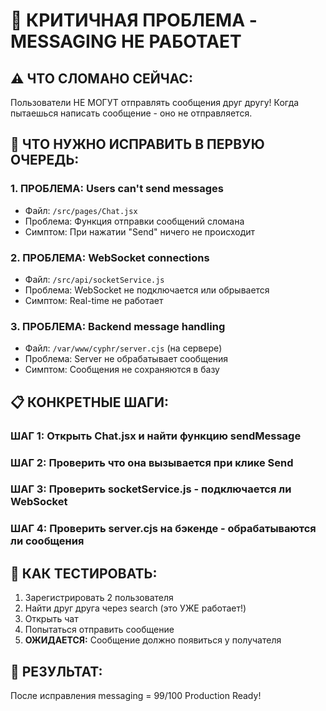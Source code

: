 # 🚨 КРИТИЧНАЯ ПРОБЛЕМА - MESSAGING НЕ РАБОТАЕТ

## ⚠️ **ЧТО СЛОМАНО СЕЙЧАС:**
Пользователи НЕ МОГУТ отправлять сообщения друг другу! Когда пытаешься написать сообщение - оно не отправляется.

## 🎯 **ЧТО НУЖНО ИСПРАВИТЬ В ПЕРВУЮ ОЧЕРЕДЬ:**

### **1. ПРОБЛЕМА: Users can't send messages**
- Файл: `/src/pages/Chat.jsx` 
- Проблема: Функция отправки сообщений сломана
- Симптом: При нажатии "Send" ничего не происходит

### **2. ПРОБЛЕМА: WebSocket connections**
- Файл: `/src/api/socketService.js`
- Проблема: WebSocket не подключается или обрывается
- Симптом: Real-time не работает

### **3. ПРОБЛЕМА: Backend message handling**
- Файл: `/var/www/cyphr/server.cjs` (на сервере)
- Проблема: Server не обрабатывает сообщения
- Симптом: Сообщения не сохраняются в базу

## 📋 **КОНКРЕТНЫЕ ШАГИ:**

### **ШАГ 1:** Открыть Chat.jsx и найти функцию sendMessage
### **ШАГ 2:** Проверить что она вызывается при клике Send
### **ШАГ 3:** Проверить socketService.js - подключается ли WebSocket
### **ШАГ 4:** Проверить server.cjs на бэкенде - обрабатываются ли сообщения

## 🧪 **КАК ТЕСТИРОВАТЬ:**
1. Зарегистрировать 2 пользователя
2. Найти друг друга через search (это УЖЕ работает!)
3. Открыть чат
4. Попытаться отправить сообщение
5. **ОЖИДАЕТСЯ:** Сообщение должно появиться у получателя

## 💯 **РЕЗУЛЬТАТ:**
После исправления messaging = 99/100 Production Ready!